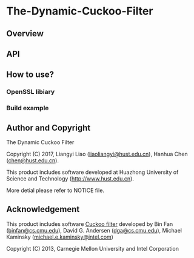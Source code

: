 # The-Dynamic-Cuckoo-Filter

## Overview

## API

## How to use?
### OpenSSL libiary
### Build example

## Author and Copyright
The Dynamic Cuckoo Filter

Copyright (C) 2017, Liangyi Liao (liaoliangyi@hust.edu.cn), Hanhua Chen (chen@hust.edu.cn).

This product includes software developed at Huazhong University of Science and Technology (http://www.hust.edu.cn).

More detial please refer to NOTICE file.

## Acknowledgement

This product includes software [Cuckoo filter](https://github.com/efficient/cuckoofilter) developed by Bin Fan (binfan@cs.cmu.edu), David G. Andersen (dga@cs.cmu.edu), Michael Kaminsky (michael.e.kaminsky@intel.com)

Copyright (C) 2013, Carnegie Mellon University and Intel Corporation
